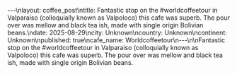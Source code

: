 ---\nlayout: coffee_post\ntitle: Fantastic stop on the #worldcoffeetour in Valparaiso (colloquially known as Valpoloco) this cafe was superb. The pour over was mellow and black tea ish, made with single origin Bolivian beans.\ndate: 2025-08-29\ncity: Unknown\ncountry: Unknown\ncontinent: Unknown\npublished: true\ncafe_name: Worldcoffeetour\n---\n\nFantastic stop on the #worldcoffeetour in Valparaiso (colloquially known as Valpoloco) this cafe was superb. The pour over was mellow and black tea ish, made with single origin Bolivian beans.